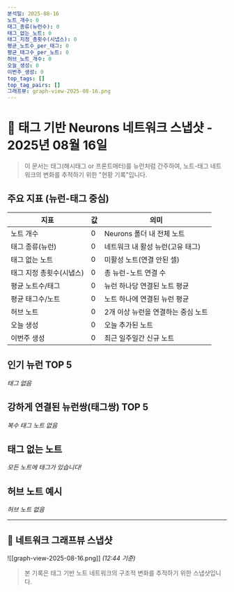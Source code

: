 ```yaml
---
분석일: 2025-08-16
노트_개수: 0
태그_종류(뉴런수): 0
태그_없는_노트: 0
태그_지정_총횟수(시냅스): 0
평균_노트수_per_태그: 0
평균_태그수_per_노트: 0
허브_노트_개수: 0
오늘_생성: 0
이번주_생성: 0
top_tags: []
top_tag_pairs: []
그래프뷰: graph-view-2025-08-16.png
---
```

# 🧠 태그 기반 Neurons 네트워크 스냅샷 - 2025년 08월 16일

> 이 문서는 태그(해시태그 or 프론트매터)를 뉴런처럼 간주하여, 노트-태그 네트워크의 변화를 추적하기 위한 "현황 기록"입니다.

## 주요 지표 (뉴런-태그 중심)
| 지표 | 값 | 의미 |
|------|-----|------|
| 노트 개수 | 0 | Neurons 폴더 내 전체 노트 |
| 태그 종류(뉴런) | 0 | 네트워크 내 활성 뉴런(고유 태그) |
| 태그 없는 노트 | 0 | 미활성 노트(연결 안된 셀) |
| 태그 지정 총횟수(시냅스) | 0 | 총 뉴런-노트 연결 수 |
| 평균 노트수/태그 | 0 | 뉴런 하나당 연결된 노트 평균 |
| 평균 태그수/노트 | 0 | 노트 하나에 연결된 뉴런 평균 |
| 허브 노트 | 0 | 2개 이상 뉴런을 연결하는 중심 노트 |
| 오늘 생성 | 0 | 오늘 추가된 노트 |
| 이번주 생성 | 0 | 최근 일주일간 신규 노트 |

## 인기 뉴런 TOP 5
*태그 없음*

## 강하게 연결된 뉴런쌍(태그쌍) TOP 5
*복수 태그 노트 없음*

## 태그 없는 노트
*모든 노트에 태그가 있습니다!*

## 허브 노트 예시
*허브 노트 없음*

---

## 📸 네트워크 그래프뷰 스냅샷
![[graph-view-2025-08-16.png]]
_(12:44 기준)_

> 본 기록은 태그 기반 노트 네트워크의 구조적 변화를 추적하기 위한 스냅샷입니다.  
